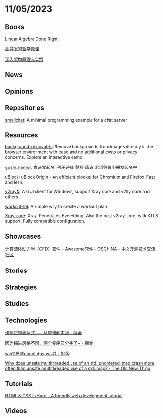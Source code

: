 # 11/05/2023

## Books
[Linear Algebra Done Right](https://linear.axler.net/)

[高并发的哲学原理](https://pphc.lvwenhan.com/)

[深入架构原理与实践](https://www.thebyte.com.cn/)

## News

## Opinions

## Repositories
[smallchat](https://github.com/antirez/smallchat): A minimal programming example for a chat server

## Resources
[background-removal-js](https://github.com/imgly/background-removal-js): Remove backgrounds from images directly in the browser environment with ease and no additional costs or privacy concerns. Explore an interactive demo.

[gushi_namer](https://github.com/holynova/gushi_namer): 古诗文起名: 利用诗经 楚辞 唐诗 宋词等给小朋友起名字

[uBlock](https://github.com/gorhill/uBlock): uBlock Origin - An efficient blocker for Chromium and Firefox. Fast and lean.

[v2rayN](https://github.com/2dust/v2rayN): A GUI client for Windows, support Xray core and v2fly core and others

[workout-lol](https://github.com/workout-lol/workout-lol): A simple way to create a workout plan

[Xray-core](https://github.com/XTLS/Xray-core): Xray, Penetrates Everything. Also the best v2ray-core, with XTLS support. Fully compatible configuration.

## Showcases
[计算流体动力学（CFD）软件 - Awesome软件 - OSCHINA - 中文开源技术交流社区](https://www.oschina.net/project/awesome?columnId=17)

## Stories

## Strategies

## Studies

## Technologies
[浅谈正则表达式——从原理到实战 - 掘金](https://juejin.cn/post/7294425916548317199)

[因为缩进风格不同，两个程序员分手了~ - 掘金](https://juejin.cn/post/7294147620913905714)

[win11安装ubuntu(by wsl2) - 掘金](https://juejin.cn/post/7259741942409871415)

[Why does unsafe multithreaded use of an std::unordered_map crash more often than unsafe multithreaded use of a std::map? - The Old New Thing](https://devblogs.microsoft.com/oldnewthing/20231103-00/?p=108966)

## Tutorials
[HTML & CSS Is Hard - A friendly web development tutorial](https://internetingishard.netlify.app/html-and-css/)

## Videos
